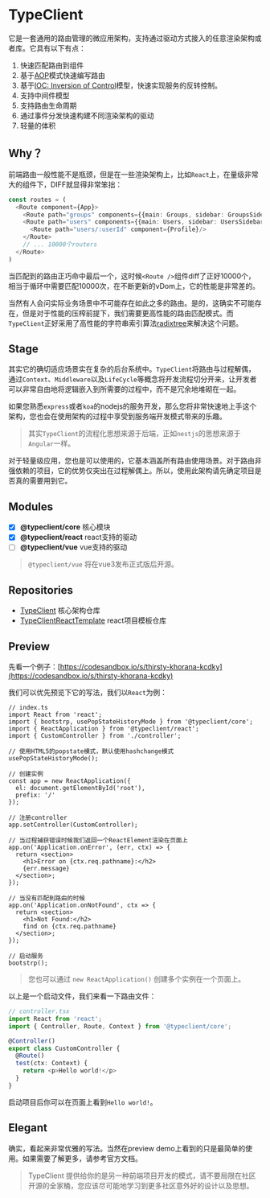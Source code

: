 # TypeClient

它是一套通用的路由管理的微应用架构，支持通过驱动方式接入的任意渲染架构或者库。它具有以下有点：

1. 快速匹配路由到组件
1. 基于[AOP](https://baike.baidu.com/item/AOP/1332219)模式快速编写路由
1. 基于[IOC: Inversion of Control](https://baike.baidu.com/item/%E6%8E%A7%E5%88%B6%E5%8F%8D%E8%BD%AC?fromtitle=Inversion+of+Control&fromid=11298462)模型，快速实现服务的反转控制。
1. 支持中间件模型
1. 支持路由生命周期
1. 通过事件分发快速构建不同渲染架构的驱动
1. 轻量的体积

## Why？

前端路由一般性能不是瓶颈，但是在一些渲染架构上，比如`React`上，在量级非常大的组件下，DIFF就显得非常笨拙：

```ts
const routes = (
  <Route component={App}>
    <Route path="groups" components={{main: Groups, sidebar: GroupsSidebar}}/>
    <Route path="users" components={{main: Users, sidebar: UsersSidebar}}>
      <Route path="users/:userId" component={Profile}/>
    </Route>
    // ... 10000个routers
  </Route>
)
```

当匹配到的路由正巧命中最后一个，这时候`<Route />`组件diff了正好10000个，相当于循环中需要匹配10000次，在不断更新的vDom上，它的性能是非常差的。

当然有人会问实际业务场景中不可能存在如此之多的路由。是的，这确实不可能存在，但是对于性能的压榨前提下，我们需要更高性能的路由匹配模式。而`TypeClient`正好采用了高性能的字符串索引算法[radixtree](https://en.wikipedia.org/wiki/Radix_tree)来解决这个问题。

## Stage

其实它的确切适应场景实在复杂的后台系统中。`TypeClient`将路由与过程解偶，通过`Context`、`Middleware`以及`LifeCycle`等概念将开发流程切分开来，让开发者可以非常自由地将逻辑嵌入到所需要的过程中，而不是冗余地堆砌在一起。

如果您熟悉`express`或者`koa`的nodejs的服务开发，那么您将非常快速地上手这个架构，您也会在使用架构的过程中享受到服务端开发模式带来的乐趣。

> 其实`TypeClient`的流程化思想来源于后端，正如`nestjs`的思想来源于`Angular`一样。

对于轻量级应用，您也是可以使用的，它基本涵盖所有路由使用场景。对于路由非强依赖的项目，它的优势仅突出在过程解偶上。所以，使用此架构请先确定项目是否真的需要用到它。

## Modules

- [x] **@typeclient/core** 核心模块
- [x] **@typeclient/react** react支持的驱动
- [ ] **@typeclient/vue** vue支持的驱动

> `@typeclient/vue` 将在vue3发布正式版后开源。

## Repositories

- [TypeClient](https://github.com/flowxjs/TypeClient) 核心架构仓库
- [TypeClientReactTemplate](https://github.com/flowxjs/TypeClientReactTemplate) react项目模板仓库

## Preview

先看一个例子：[https://codesandbox.io/s/thirsty-khorana-kcdky](https://codesandbox.io/s/thirsty-khorana-kcdky)

我们可以优先预览下它的写法，我们以`React`为例：

```tsx
// index.ts
import React from 'react';
import { bootstrp, usePopStateHistoryMode } from '@typeclient/core';
import { ReactApplication } from '@typeclient/react';
import { CustomController } from './controller';

// 使用HTML5的popstate模式，默认使用hashchange模式
usePopStateHistoryMode();

// 创建实例
const app = new ReactApplication({
  el: document.getElementById('root'),
  prefix: '/'
});

// 注册controller
app.setController(CustomController);

// 当过程捕获错误时候我们返回一个ReactElement渲染在页面上
app.on('Application.onError', (err, ctx) => {
  return <section>
    <h1>Error on {ctx.req.pathname}:</h2>
    {err.message}
  </section>;
});

// 当没有匹配到路由的时候
app.on('Application.onNotFound', ctx => {
  return <section>
    <h1>Not Found:</h2>
    find on {ctx.req.pathname}
  </section>;
});

// 启动服务
bootstrp();
```

> 您也可以通过 `new ReactApplication()` 创建多个实例在一个页面上。

以上是一个启动文件，我们来看一下路由文件：

```ts
// controller.tsx
import React from 'react';
import { Controller, Route, Context } from '@typeclient/core';

@Controller()
export class CustomController {
  @Route()
  test(ctx: Context) {
    return <p>Hello world!</p>
  }
}
```

启动项目后你可以在页面上看到`Hello world!`。

## Elegant 

确实，看起来非常优雅的写法。当然在preview demo上看到的只是最简单的使用。如果需要了解更多，请参考官方文档。

> TypeClient 提供给你的是另一种前端项目开发的模式，请不要局限在社区开源的全家桶，您应该尽可能地学习到更多社区意外好的设计以及思想。